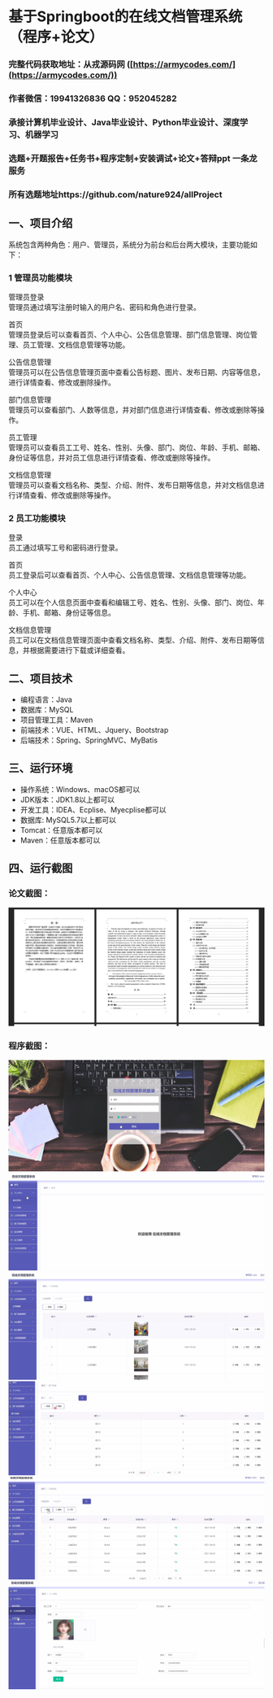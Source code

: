 基于Springboot的在线文档管理系统（程序+论文）
=
### 完整代码获取地址：从戎源码网 ([https://armycodes.com/](https://armycodes.com/))
### 作者微信：19941326836  QQ：952045282 
### 承接计算机毕业设计、Java毕业设计、Python毕业设计、深度学习、机器学习
### 选题+开题报告+任务书+程序定制+安装调试+论文+答辩ppt 一条龙服务
### 所有选题地址https://github.com/nature924/allProject

一、项目介绍
---
系统包含两种角色：用户、管理员，系统分为前台和后台两大模块，主要功能如下：
### 1 管理员功能模块

管理员登录  
管理员通过填写注册时输入的用户名、密码和角色进行登录。  

首页  
管理员登录后可以查看首页、个人中心、公告信息管理、部门信息管理、岗位管理、员工管理、文档信息管理等功能。  

公告信息管理  
管理员可以在公告信息管理页面中查看公告标题、图片、发布日期、内容等信息，进行详情查看、修改或删除操作。  

部门信息管理  
管理员可以查看部门、人数等信息，并对部门信息进行详情查看、修改或删除等操作。  

员工管理  
管理员可以查看员工工号、姓名、性别、头像、部门、岗位、年龄、手机、邮箱、身份证等信息，并对员工信息进行详情查看、修改或删除等操作。  

文档信息管理  
管理员可以查看文档名称、类型、介绍、附件、发布日期等信息，并对文档信息进行详情查看、修改或删除等操作。  

### 2 员工功能模块

登录  
员工通过填写工号和密码进行登录。  

首页  
员工登录后可以查看首页、个人中心、公告信息管理、文档信息管理等功能。  

个人中心  
员工可以在个人信息页面中查看和编辑工号、姓名、性别、头像、部门、岗位、年龄、手机、邮箱、身份证等信息。  

文档信息管理  
员工可以在文档信息管理页面中查看文档名称、类型、介绍、附件、发布日期等信息，并根据需要进行下载或详细查看。






二、项目技术
---
- 编程语言：Java
- 数据库：MySQL
- 项目管理工具：Maven
- 前端技术：VUE、HTML、Jquery、Bootstrap
- 后端技术：Spring、SpringMVC、MyBatis

三、运行环境
---
- 操作系统：Windows、macOS都可以
- JDK版本：JDK1.8以上都可以
- 开发工具：IDEA、Ecplise、Myecplise都可以
- 数据库: MySQL5.7以上都可以
- Tomcat：任意版本都可以
- Maven：任意版本都可以

四、运行截图
---
### 论文截图：
![image/1.png](limage/1.png)

### 程序截图：
![image/1.png](image/1.png)
![image/1.png](image/2.png)
![image/1.png](image/3.png)
![image/1.png](image/4.png)
![image/1.png](image/5.png)
![image/1.png](image/6.png)



